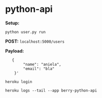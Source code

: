 # python-api

**Setup:**

```python user.py run```

**POST:**
```localhost:5000/users```

**Payload:**
```
   {
        "name": "aniela",
        "email": "bla"
    }'
```

```
heroku login
```

```
heroku logs --tail --app berry-python-api
```